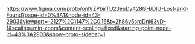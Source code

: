 https://www.figma.com/proto/onlVZPbirTU2JeuDy428GH/DIU-Lost-and-Found?page-id=0%3A1&node-id=43-2903&viewport=-2127%2C1147%2C0.16&t=2h86y5srcDni63vD-1&scaling=min-zoom&content-scaling=fixed&starting-point-node-id=43%3A2903&show-proto-sidebar=1